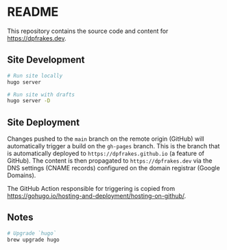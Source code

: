 # README

This repository contains the source code and content for https://dpfrakes.dev.

## Site Development

```sh
# Run site locally
hugo server

# Run site with drafts
hugo server -D
```

## Site Deployment

Changes pushed to the `main` branch on the remote origin (GitHub) will
automatically trigger a build on the `gh-pages` branch. This is the branch
that is automatically deployed to `https://dpfrakes.github.io` (a feature of
GitHub). The content is then propagated to `https://dpfrakes.dev` via the DNS
settings (CNAME records) configured on the domain registrar (Google Domains).

The GitHub Action responsible for triggering is copied from
https://gohugo.io/hosting-and-deployment/hosting-on-github/.

## Notes

```sh
# Upgrade `hugo`
brew upgrade hugo
```
